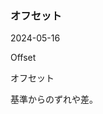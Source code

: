 <article id="オフセット">

### オフセット

<p class="st_update_header">2024-05-16</p>
<p class="st_name_header_en">Offset</p>
<p class="st_name_header_jp">オフセット</p>
<div class="article_explanation">基準からのずれや差。</div>
</article>
